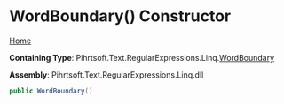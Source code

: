 # WordBoundary\(\) Constructor

[Home](../../../../../../README.md)

**Containing Type**: Pihrtsoft\.Text\.RegularExpressions\.Linq\.[WordBoundary](../README.md)

**Assembly**: Pihrtsoft\.Text\.RegularExpressions\.Linq\.dll

```csharp
public WordBoundary()
```


